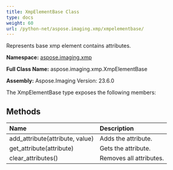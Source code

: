 ```yaml
---
title: XmpElementBase Class
type: docs
weight: 60
url: /python-net/aspose.imaging.xmp/xmpelementbase/
---
```


Represents base xmp element contains attributes.

**Namespace:** [aspose.imaging.xmp](/imaging/python-net/aspose.imaging.xmp/)

**Full Class Name:** aspose.imaging.xmp.XmpElementBase

**Assembly:**  Aspose.Imaging Version: 23.6.0

The XmpElementBase type exposes the following members:
## **Methods**
|**Name**|**Description**|
| :- | :- |
|add_attribute(attribute, value)|Adds the attribute.|
|get_attribute(attribute)|Gets the attribute.|
|clear_attributes()|Removes all attributes.|
